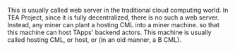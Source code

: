 This is usually called web server in the traditional cloud computing world. In TEA Project, since it is fully decentralized, there is no such a web server. Instead, any miner can plant a hosting CML into a miner machine. so that this machine can host TApps' backend actors.
This machine is usually called hosting CML, or host, or (in an old manner, a B CML).